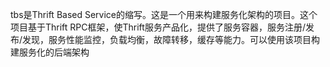 tbs是Thrift Based Service的缩写。这是一个用来构建服务化架构的项目。这个项目基于Thrift RPC框架，使Thrift服务产品化，提供了服务容器，服务注册/发布/发现，服务性能监控，负载均衡，故障转移，缓存等能力。可以使用该项目构建服务化的后端架构
